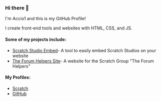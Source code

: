 ### Hi there 👋

I'm Accio1 and this is my GitHub Profile!

I create front-end tools and websites with HTML, CSS, and JS.

#### Some of my projects include:
* [Scratch Studio Embed](https://accio1.github.io/SSE/home/)- A tool to easily embed Scratch Studios on your website
* [The Forum Helpers Site](https://theforumhelpers.github.io)- A website for the Scratch Group "The Forum Helpers"

#### My Profiles:
* [Scratch](https://scratch.mit.edu/users/-Accio-/)
* [GitHub](https://github.com/Accio1)
